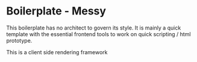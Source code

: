 Boilerplate - Messy
=========
This boilerplate has no architect to govern its style.  It is mainly a quick template with the essential frontend tools to work on quick scripting / html prototype.

This is a client side rendering framework

